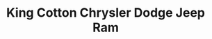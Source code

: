 ---
title: "King Cotton Chrysler Dodge Jeep Ram"
url: /covington/king-cotton-chrysler-dodge-jeep-ram/
shop: Autohaus
---